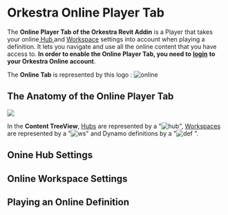 # Orkestra Online Player Tab

The **Online Player Tab of the Orkestra Revit Addin** is a Player that takes your online[ Hub ](https://datashapes.gitbook.io/orkestra-online/orkestra-desktop-app/what-is-a-hub)and [Workspace](https://github.com/MostafaElAyoubi/Orkestra_Online/wiki/What-is-a-Workspace) settings into account when playing a definition. It lets you navigate and use all the online content that you have access to. **In order to enable the Online Player Tab, you need to** [**login**](https://github.com/MostafaElAyoubi/Orkestra_Online/wiki/Login-from-Revit-Addin) **to your Orkestra Online account**.

The **Online Tab** is represented by this logo : ![online](https://datashapes.files.wordpress.com/2020/05/onlineicon.png?)

## The Anatomy of the Online Player Tab

![](https://datashapes.files.wordpress.com/2020/05/onlinetabanatomy.png?)

In the **Content TreeView**, [Hubs](https://github.com/MostafaElAyoubi/Orkestra_Online/wiki/What-is-a-Hub%3F) are represented by a "![hub](https://datashapes.files.wordpress.com/2020/05/cloudi.png?resize=30%2C20)", [Workspaces](https://github.com/MostafaElAyoubi/Orkestra_Online/wiki/What-is-a-Workspace) are represented by a "![ws](https://datashapes.files.wordpress.com/2020/05/workspace.png?)" and Dynamo definitions by a "![def](https://datashapes.files.wordpress.com/2020/05/definition.png?) ".

## Onine Hub Settings

## Online Workspace Settings

## Playing an Online Definition

